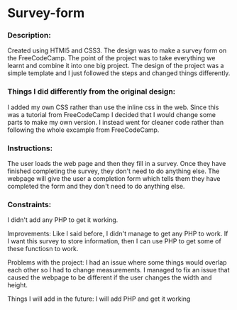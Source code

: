 # Survey-form

### Description: ### 

Created using HTMl5 and CSS3. The design was to make a survey form on the FreeCodeCamp. The point of the project was to take everything we learnt and combine it into one big project. The design of the project was a simple template and I just followed the steps and changed things differently.


### Things I did differently from the original design: ### 

I added my own CSS rather than use the inline css in the web. Since this was a tutorial from FreeCodeCamp I decided that I would change some parts to make my own version. I instead went for cleaner code rather than following the whole excample from FreeCodeCamp.


### Instructions: ###

The user loads the web page and then they fill in a survey. Once they have finished completing the survey, they don't need to do anything else. The webpage will give the user a completion form which tells them they have completed the form and they don't need to do anything else.

### Constraints: ### 

I didn't add any PHP to get it working.

Improvements: Like I said before, I didn't manage to get any PHP to work. If I want this survey to store information, then I can use PHP to get some of these functiosn to work.







Problems with the project:
I had an issue where some things would overlap each other so I had to change measurements.
I managed to fix an issue that caused the webpage to be different if the user changes the width and height.

Things I will add in the future:
I will add PHP and get it working
